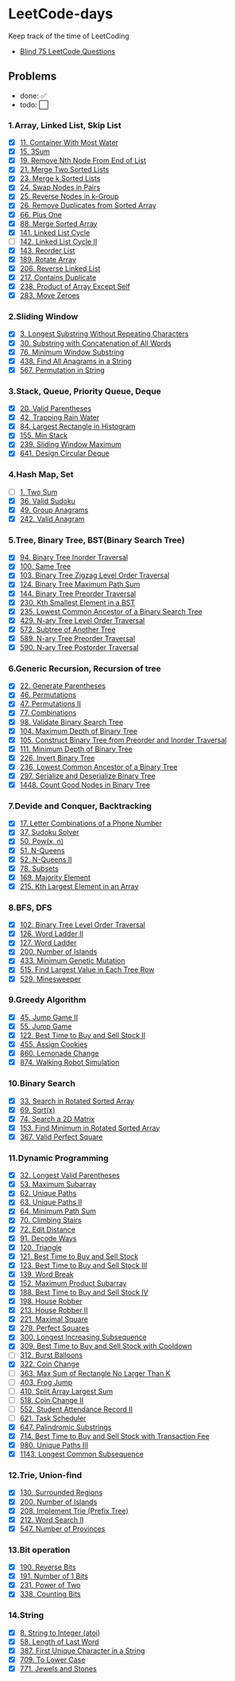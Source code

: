# LeetCode-days

Keep track of the time of LeetCoding

* [Blind 75 LeetCode Questions](https://leetcode.com/discuss/general-discussion/460599/blind-75-leetcode-questions)

## Problems

* done: :white_check_mark:
* todo: :white_large_square:

### 1.Array, Linked List, Skip List

* [x] [11. Container With Most Water](https://leetcode-cn.com/problems/container-with-most-water/)
* [x] [15. 3Sum](https://leetcode-cn.com/problems/3sum/)
* [x] [19. Remove Nth Node From End of List](https://leetcode-cn.com/problems/remove-nth-node-from-end-of-list/)
* [x] [21. Merge Two Sorted Lists](https://leetcode-cn.com/problems/merge-two-sorted-lists/)
* [x] [23. Merge k Sorted Lists](https://leetcode-cn.com/problems/merge-k-sorted-lists/)
* [x] [24. Swap Nodes in Pairs](https://leetcode-cn.com/problems/swap-nodes-in-pairs/)
* [x] [25. Reverse Nodes in k-Group](https://leetcode-cn.com/problems/reverse-nodes-in-k-group/)
* [x] [26. Remove Duplicates from Sorted Array](https://leetcode-cn.com/problems/remove-duplicates-from-sorted-array/)
* [x] [66. Plus One](https://leetcode-cn.com/problems/plus-one/)
* [x] [88. Merge Sorted Array](https://leetcode-cn.com/problems/merge-sorted-array/)
* [x] [141. Linked List Cycle](https://leetcode-cn.com/problems/linked-list-cycle/)
* [ ] [142. Linked List Cycle II](https://leetcode-cn.com/problems/linked-list-cycle-ii/)
* [x] [143. Reorder List](https://leetcode-cn.com/problems/reorder-list/)
* [x] [189. Rotate Array](https://leetcode-cn.com/problems/rotate-array/)
* [x] [206. Reverse Linked List](https://leetcode-cn.com/problems/reverse-linked-list/)
* [x] [217. Contains Duplicate](https://leetcode-cn.com/problems/contains-duplicate/)
* [x] [238. Product of Array Except Self](https://leetcode-cn.com/problems/product-of-array-except-self/)
* [x] [283. Move Zeroes](https://leetcode-cn.com/problems/move-zeroes/)

### 2.Sliding Window

* [x] [3. Longest Substring Without Repeating Characters](https://leetcode-cn.com/problems/longest-substring-without-repeating-characters/)
* [x] [30. Substring with Concatenation of All Words](https://leetcode-cn.com/problems/substring-with-concatenation-of-all-words/)
* [x] [76. Minimum Window Substring](https://leetcode-cn.com/problems/minimum-window-substring/)
* [x] [438. Find All Anagrams in a String](https://leetcode-cn.com/problems/find-all-anagrams-in-a-string/)
* [x] [567. Permutation in String](https://leetcode-cn.com/problems/permutation-in-string/)

### 3.Stack, Queue, Priority Queue, Deque

* [x] [20. Valid Parentheses](https://leetcode-cn.com/problems/valid-parentheses/)
* [x] [42. Trapping Rain Water](https://leetcode-cn.com/problems/trapping-rain-water/)
* [x] [84. Largest Rectangle in Histogram](https://leetcode-cn.com/problems/largest-rectangle-in-histogram/)
* [x] [155. Min Stack](https://leetcode-cn.com/problems/min-stack/)
* [x] [239. Sliding Window Maximum](https://leetcode-cn.com/problems/sliding-window-maximum/)
* [x] [641. Design Circular Deque](https://leetcode-cn.com/problems/design-circular-deque/)

### 4.Hash Map, Set

* [ ] [1. Two Sum](https://leetcode-cn.com/problems/two-sum/)
* [x] [36. Valid Sudoku](https://leetcode-cn.com/problems/valid-sudoku/)
* [x] [49. Group Anagrams](https://leetcode-cn.com/problems/group-anagrams/)
* [x] [242. Valid Anagram](https://leetcode-cn.com/problems/valid-anagram/)

### 5.Tree, Binary Tree, BST(Binary Search Tree)

* [x] [94. Binary Tree Inorder Traversal](https://leetcode-cn.com/problems/binary-tree-inorder-traversal/)
* [x] [100. Same Tree](https://leetcode-cn.com/problems/same-tree/)
* [x] [103. Binary Tree Zigzag Level Order Traversal](https://leetcode-cn.com/problems/binary-tree-zigzag-level-order-traversal/)
* [x] [124. Binary Tree Maximum Path Sum](https://leetcode-cn.com/problems/binary-tree-maximum-path-sum/)
* [x] [144. Binary Tree Preorder Traversal](https://leetcode-cn.com/problems/binary-tree-preorder-traversal/)
* [x] [230. Kth Smallest Element in a BST](https://leetcode-cn.com/problems/kth-smallest-element-in-a-bst/)
* [x] [235. Lowest Common Ancestor of a Binary Search Tree](https://leetcode-cn.com/problems/lowest-common-ancestor-of-a-binary-search-tree/)
* [x] [429. N-ary Tree Level Order Traversal](https://leetcode-cn.com/problems/n-ary-tree-level-order-traversal/)
* [x] [572. Subtree of Another Tree](https://leetcode-cn.com/problems/subtree-of-another-tree/)
* [x] [589. N-ary Tree Preorder Traversal](https://leetcode-cn.com/problems/n-ary-tree-preorder-traversal/)
* [x] [590. N-ary Tree Postorder Traversal](https://leetcode-cn.com/problems/n-ary-tree-postorder-traversal/)

### 6.Generic Recursion, Recursion of tree

* [x] [22. Generate Parentheses](https://leetcode-cn.com/problems/generate-parentheses/)
* [x] [46. Permutations](https://leetcode-cn.com/problems/permutations/)
* [x] [47. Permutations II](https://leetcode-cn.com/problems/permutations-ii/)
* [x] [77. Combinations](https://leetcode-cn.com/problems/combinations/)
* [x] [98. Validate Binary Search Tree](https://leetcode-cn.com/problems/validate-binary-search-tree/)
* [x] [104. Maximum Depth of Binary Tree](https://leetcode-cn.com/problems/maximum-depth-of-binary-tree/)
* [x] [105. Construct Binary Tree from Preorder and Inorder Traversal](https://leetcode-cn.com/problems/construct-binary-tree-from-preorder-and-inorder-traversal/)
* [x] [111. Minimum Depth of Binary Tree](https://leetcode-cn.com/problems/minimum-depth-of-binary-tree/)
* [x] [226. Invert Binary Tree](https://leetcode-cn.com/problems/invert-binary-tree/)
* [x] [236. Lowest Common Ancestor of a Binary Tree](https://leetcode-cn.com/problems/lowest-common-ancestor-of-a-binary-tree/)
* [x] [297. Serialize and Deserialize Binary Tree](https://leetcode-cn.com/problems/serialize-and-deserialize-binary-tree/)
* [x] [1448. Count Good Nodes in Binary Tree](https://leetcode-cn.com/problems/count-good-nodes-in-binary-tree/)

### 7.Devide and Conquer, Backtracking

* [x] [17. Letter Combinations of a Phone Number](https://leetcode-cn.com/problems/letter-combinations-of-a-phone-number/)
* [x] [37. Sudoku Solver](https://leetcode-cn.com/problems/sudoku-solver/)
* [x] [50. Pow(x, n)](https://leetcode-cn.com/problems/powx-n/)
* [x] [51. N-Queens](https://leetcode-cn.com/problems/n-queens/)
* [x] [52. N-Queens II](https://leetcode-cn.com/problems/n-queens-ii/)
* [x] [78. Subsets](https://leetcode-cn.com/problems/subsets/)
* [x] [169. Majority Element](https://leetcode-cn.com/problems/majority-element/)
* [x] [215. Kth Largest Element in an Array](https://leetcode-cn.com/problems/kth-largest-element-in-an-array/)

### 8.BFS, DFS

* [x] [102. Binary Tree Level Order Traversal](https://leetcode-cn.com/problems/binary-tree-level-order-traversal/)
* [x] [126. Word Ladder II](https://leetcode-cn.com/problems/word-ladder-ii/)
* [x] [127. Word Ladder](https://leetcode-cn.com/problems/word-ladder/)
* [x] [200. Number of Islands](https://leetcode-cn.com/problems/number-of-islands/)
* [x] [433. Minimum Genetic Mutation](https://leetcode-cn.com/problems/minimum-genetic-mutation/)
* [x] [515. Find Largest Value in Each Tree Row](https://leetcode-cn.com/problems/find-largest-value-in-each-tree-row/)
* [x] [529. Minesweeper](https://leetcode-cn.com/problems/minesweeper/)

### 9.Greedy Algorithm

* [x] [45. Jump Game II](https://leetcode-cn.com/problems/jump-game-ii/)
* [x] [55. Jump Game](https://leetcode-cn.com/problems/jump-game/)
* [x] [122. Best Time to Buy and Sell Stock II](https://leetcode-cn.com/problems/best-time-to-buy-and-sell-stock-ii/)
* [x] [455. Assign Cookies](https://leetcode-cn.com/problems/assign-cookies/)
* [x] [860. Lemonade Change](https://leetcode-cn.com/problems/lemonade-change/)
* [x] [874. Walking Robot Simulation](https://leetcode-cn.com/problems/walking-robot-simulation/)

### 10.Binary Search

* [x] [33. Search in Rotated Sorted Array](https://leetcode-cn.com/problems/search-in-rotated-sorted-array/)
* [x] [69. Sqrt(x)](https://leetcode-cn.com/problems/sqrtx/)
* [x] [74. Search a 2D Matrix](https://leetcode-cn.com/problems/search-a-2d-matrix/)
* [x] [153. Find Minimum in Rotated Sorted Array](https://leetcode-cn.com/problems/find-minimum-in-rotated-sorted-array/)
* [x] [367. Valid Perfect Square](https://leetcode-cn.com/problems/valid-perfect-square/)

### 11.Dynamic Programming

* [x] [32. Longest Valid Parentheses](https://leetcode-cn.com/problems/longest-valid-parentheses/)
* [x] [53. Maximum Subarray](https://leetcode-cn.com/problems/maximum-subarray/)
* [x] [62. Unique Paths](https://leetcode-cn.com/problems/unique-paths/)
* [x] [63. Unique Paths II](https://leetcode-cn.com/problems/unique-paths-ii/)
* [x] [64. Minimum Path Sum](https://leetcode-cn.com/problems/minimum-path-sum/)
* [x] [70. Climbing Stairs](https://leetcode-cn.com/problems/climbing-stairs/)
* [x] [72. Edit Distance](https://leetcode-cn.com/problems/edit-distance/)
* [x] [91. Decode Ways](https://leetcode-cn.com/problems/decode-ways/)
* [x] [120. Triangle](https://leetcode-cn.com/problems/triangle/)
* [x] [121. Best Time to Buy and Sell Stock](https://leetcode-cn.com/problems/best-time-to-buy-and-sell-stock/)
* [x] [123. Best Time to Buy and Sell Stock III](https://leetcode-cn.com/problems/best-time-to-buy-and-sell-stock-iii/)
* [x] [139. Word Break](https://leetcode-cn.com/problems/word-break/)
* [x] [152. Maximum Product Subarray](https://leetcode-cn.com/problems/maximum-product-subarray/)
* [x] [188. Best Time to Buy and Sell Stock IV](https://leetcode-cn.com/problems/best-time-to-buy-and-sell-stock-iv/)
* [x] [198. House Robber](https://leetcode-cn.com/problems/house-robber/)
* [x] [213. House Robber II](https://leetcode-cn.com/problems/house-robber-ii/)
* [x] [221. Maximal Square](https://leetcode-cn.com/problems/maximal-square/)
* [x] [279. Perfect Squares](https://leetcode-cn.com/problems/perfect-squares/)
* [x] [300. Longest Increasing Subsequence](https://leetcode-cn.com/problems/longest-increasing-subsequence/)
* [x] [309. Best Time to Buy and Sell Stock with Cooldown](https://leetcode-cn.com/problems/best-time-to-buy-and-sell-stock-with-cooldown/)
* [ ] [312. Burst Balloons](https://leetcode-cn.com/problems/burst-balloons/)
* [x] [322. Coin Change](https://leetcode-cn.com/problems/coin-change/)
* [ ] [363. Max Sum of Rectangle No Larger Than K](https://leetcode-cn.com/problems/max-sum-of-rectangle-no-larger-than-k/)
* [ ] [403. Frog Jump](https://leetcode-cn.com/problems/frog-jump/)
* [ ] [410. Split Array Largest Sum](https://leetcode-cn.com/problems/split-array-largest-sum/)
* [ ] [518. Coin Change II](https://leetcode-cn.com/problems/coin-change-ii/)
* [ ] [552. Student Attendance Record II](https://leetcode-cn.com/problems/student-attendance-record-ii/)
* [ ] [621. Task Scheduler](https://leetcode-cn.com/problems/task-scheduler/)
* [x] [647. Palindromic Substrings](https://leetcode-cn.com/problems/palindromic-substrings/)
* [x] [714. Best Time to Buy and Sell Stock with Transaction Fee](https://leetcode-cn.com/problems/best-time-to-buy-and-sell-stock-with-transaction-fee/)
* [x] [980. Unique Paths III](https://leetcode-cn.com/problems/unique-paths-iii/)
* [x] [1143. Longest Common Subsequence](https://leetcode-cn.com/problems/longest-common-subsequence/)

### 12.Trie, Union-find

* [x] [130. Surrounded Regions](https://leetcode-cn.com/problems/surrounded-regions/)
* [x] [200. Number of Islands](https://leetcode-cn.com/problems/number-of-islands/)
* [x] [208. Implement Trie (Prefix Tree)](https://leetcode-cn.com/problems/implement-trie-prefix-tree/)
* [x] [212. Word Search II](https://leetcode-cn.com/problems/word-search-ii/)
* [x] [547. Number of Provinces](https://leetcode-cn.com/problems/number-of-provinces/)

### 13.Bit operation

* [x] [190. Reverse Bits](https://leetcode-cn.com/problems/reverse-bits/)
* [x] [191. Number of 1 Bits](https://leetcode-cn.com/problems/number-of-1-bits/)
* [x] [231. Power of Two](https://leetcode-cn.com/problems/power-of-two/)
* [x] [338. Counting Bits](https://leetcode-cn.com/problems/counting-bits/)

### 14.String

* [x] [8. String to Integer (atoi)](https://leetcode-cn.com/problems/string-to-integer-atoi/)
* [x] [58. Length of Last Word](https://leetcode-cn.com/problems/length-of-last-word/)
* [x] [387. First Unique Character in a String](https://leetcode-cn.com/problems/first-unique-character-in-a-string/)
* [x] [709. To Lower Case](https://leetcode-cn.com/problems/to-lower-case/)
* [x] [771. Jewels and Stones](https://leetcode-cn.com/problems/jewels-and-stones/)
